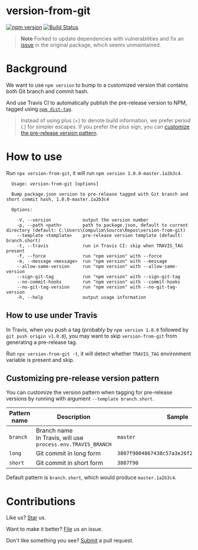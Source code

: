 # version-from-git

[![npm version](https://badge.fury.io/js/version-from-git.svg)](https://badge.fury.io/js/version-from-git) [![Build Status](https://travis-ci.org/compulim/version-from-git.svg?branch=master)](https://travis-ci.org/compulim/version-from-git)

> **Note**
> Forked to update dependencies with vulnerabilities and fix an [issue](https://github.com/compulim/version-from-git/issues/4) in the original package, which seems unmaintained.

# Background

We want to use `npm version` to bump to a customized version that contains both Git branch and commit hash.

And use Travis CI to automatically publish the pre-release version to NPM, tagged using [`npm dist-tag`](https://docs.npmjs.com/cli/dist-tag).

> Instead of using plus (+) to denote build information, we prefer period (.) for simpler escapes. If you prefer the plus sign, you can [customize the pre-release version pattern](#customizing-pre-release-version-pattern).

# How to use

Run `npx version-from-git`, it will run `npm version 1.0.0-master.1a2b3c4`.

```
  Usage: version-from-git [options]

  Bump package.json version to pre-release tagged with Git branch and short commit hash, 1.0.0-master.1a2b3c4

  Options:

    -V, --version            output the version number
    -p, --path <path>        path to package.json, default to current directory (default: C:\Users\Compulim\Source\Repos\version-from-git)
    --template <template>    pre-release version template (default: branch.short)
    -t, --travis             run in Travis CI: skip when TRAVIS_TAG present
    -f, --force              run "npm version" with --force
    -m, --message <message>  run "npm version" with --message
    --allow-same-version     run "npm version" with --allow-same-version
    --sign-git-tag           run "npm version" with --sign-git-tag
    --no-commit-hooks        run "npm version" with --commit-hooks
    --no-git-tag-version     run "npm version" with --no-git-tag-version
    -h, --help               output usage information
```

## How to use under Travis

In Travis, when you push a tag (probably by `npm version 1.0.0` followed by `git push origin v1.0.0`), you may want to skip `version-from-git` from generating a pre-release tag.

Run `npx version-from-git -t`, it will detect whether `TRAVIS_TAG` environment variable is present and skip.

## Customizing pre-release version pattern

You can customize the version pattern when tagging for pre-release versions by running with argument `--template branch.short`.

| Pattern name | Description                                                      | Sample                                     |
|--------------|------------------------------------------------------------------|--------------------------------------------|
| `branch`     | Branch name<br />In Travis, will use `process.env.TRAVIS_BRANCH` | `master`                                   |
| `long`       | Git commit in long form                                          | `3807f9004867438c57a3e26f2073c33c458d4ef9` |
| `short`      | Git commit in short form                                         | `3807f90`                                  |

Default pattern is `branch.short`, which would produce `master.1a2b3c4`.

# Contributions

Like us? [Star](https://github.com/compulim/version-from-git/stargazers) us.

Want to make it better? [File](https://github.com/compulim/version-from-git/issues) us an issue.

Don't like something you see? [Submit](https://github.com/compulim/version-from-git/pulls) a pull request.
